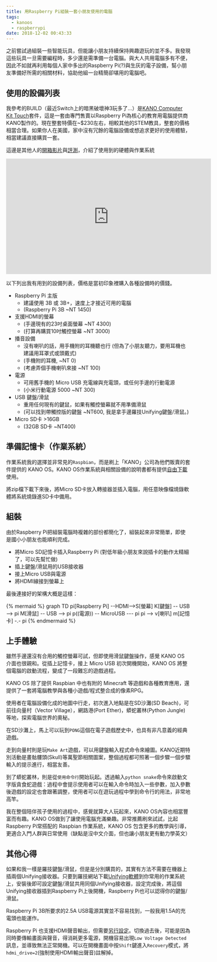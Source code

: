 ```yaml
---
title: 用Raspberry Pi組裝一套小朋友使用的電腦
tags:
  - kanoos
  - raspberrypi
date: 2018-12-02 00:43:33
---
```


之前嘗試過組裝一些智能玩具，但能讓小朋友持續保持興趣遊玩的並不多。我發現這些玩具一旦需要編程時，多少還是需準備一台電腦。與大人共用電腦多有不便，因此不如就再利用每個人家中多出的Raspberry Pi(?)與生灰的電子設備，幫小朋友準備好所需的相關材料，協助他組一台精簡卻堪用的電腦吧。

## 使用的設備列表

我參考的BUILD（最近Switch上的暗黑破壞神3玩多了...）是[KANO Computer Kit Touch](https://kano.me/store/us/products/computer-kit-touch)套件，這是一套由專門售賣以Raspberry Pi為核心的教育用電腦提供商KANO製作的。現在整套特價在~$230左右，相較其他的STEM教具，整套的價格相當合理。如果你人在美國，家中沒有冗餘的電腦設備或想追求更好的使用體驗，相當建議直接購買一套。

這邊是其他人的[開箱影片](https://www.youtube.com/watch?v=If-I1b-c-ZI)與[評測](https://www.laptopmag.com/reviews/laptops/kano-computer-kit)，介紹了使用到的硬體與作業系統
<iframe width="560" height="315" src="https://www.youtube.com/embed/If-I1b-c-ZI" frameborder="0" allow="accelerometer; autoplay; encrypted-media; gyroscope; picture-in-picture" allowfullscreen></iframe>

以下列出我有用到的設備列表，價格是當初印象裡購入各種設備時的價錢。

- Raspberry Pi 主版
  - 建議使用 3B 或 3B+，速度上才接近可用的電腦
  - (Raspberry Pi 3B ~NT 1450)
- 支援HDMI的螢幕
  - (手邊現有的23吋桌面螢幕 ~NT 4300)
  - (打算再購買10吋觸控螢幕 ~NT 3000)
- 播音設備
  - 沒有喇叭的話，用手機附的耳機聽也行 (但為了小朋友聽力，要用耳機也建議用耳罩式或頭戴式)
  - (手機附的耳機, ~NT 0)
  - (考慮弄個手機喇叭來接 ~NT 100)
- 電源
  - 可用舊手機的 Micro USB 充電線與充電頭，或任何手邊的行動電源
  - (小米行動電源 5000 ~NT 300)
- USB 鍵盤/滑鼠
  - 重用任何現有的鍵鼠，如果有觸控螢幕就不用準備滑鼠
  - (可以找到帶觸控版的鍵盤 ~NT600, 我是拿手邊羅技Unifying鍵盤/滑鼠。)
- Micro SD卡 >16GB
  - (32GB SD卡 ~NT400)


## 準備記憶卡（作業系統）

作業系統我的選擇並非常見的`Raspbian`，而是刷上「KANO」公司為他們販賣的套件提供的 KANO OS。KANO OS作業系統與相關設備的說明書都有提供[自由下載](http://developers.kano.me/downloads/)使用。

將zip檔下載下來後，將Micro SD卡放入轉接器並插入電腦，用任意映像檔燒錄軟體將系統燒錄進SD卡中備用。

## 組裝

由於Raspberry Pi把組裝電腦時複雜的部份都簡化了，組裝起來非常簡單，即使是國小小朋友也能順利完成。

- 將Micro SD記憶卡插入Raspberry Pi (對低年級小朋友來說插卡的動作太精細了，可以先幫忙做)
- 插上鍵盤/滑鼠用的USB接收器
- 接上Micro USB與電源
- 將HDMI線接到螢幕上

最後連接好的架構大概是這樣：

{% mermaid %}
graph TD
pi[Raspberry Pi] --HDMI-->S[螢幕]
K[鍵盤] -- USB --> pi
M[滑鼠] -- USB --> pi
p((電源)) -- MicroUSB --- pi
pi --> v[喇叭]
m[記憶卡] -.- pi
{% endmermaid %}

## 上手體驗

雖然手邊還沒有合用的觸控螢幕可試，但即使用滑鼠鍵盤操作，感覺 KANO OS 介面也很親和。從插上記憶卡，接上 Micro USB 初次開機開始，KANO OS 將整個電腦的啟動流程，變成了一段難忘的遊戲過程。

KANO OS 除了提供 Raspbian 中也有附的 Minecraft 等遊戲和各種教育應用，還提供了一套將電腦教學與各種小遊戲/程式整合成的像素RPG。

使用者在電腦設備化成的地圖中行走，初次進入地點是在SD沙灘(SD Beach)，可前往向量村（Vector Village），網路港(Port Ether)，蟒蛇叢林(Python Jungle)等地，探索電腦世界的奧秘。

在SD沙灘上，馬上可以玩到`PONG`這個在電子遊戲歷史中，也具有非凡意義的經典遊戲。

走到向量村則是玩`Make Art`遊戲，可以用鍵盤輸入程式命令來繪圖。KANO近期特別活動是畫骷髏頭(Skull)等萬聖節相關圖案，整個過程都可照著一個步驟一個步驟輸入的提示進行，相當友善。

到了蟒蛇叢林，則是從`使用命令行`開始玩起。透過輸入`python snake`命令來啟動文字版貪食蛇遊戲：過程中會提示使用者可以在輸入命令時加入一些參數，加入參數後遊戲的設定也會跟著調整，使用者可以在遊玩過程中學到命令行的用法，非常地高竿。

我在整個陪伴孩子使用的過程中，感覺就算大人玩起來，KANO OS內容也相當豐富而有趣。KANO OS做到了讓使用電腦充滿樂趣。非常推薦刷來試試，比起Raspberry Pi常搭配的 Raspbian 作業系統，KANO OS 包含更多的教學與引導，更適合入門人群與日常使用（缺點是沒中文介面，但也讓小朋友更有動力學英文）


## 其他心得

如果和我一樣是羅技鍵盤/滑鼠，但是是分別購買的，其實有方法不需要在機器上插兩個Unifying接收器。只要到羅技網站下載[Unifying軟體](https://support.logitech.com/zh_tw/software/unifying)到你常用的作業系統上，安裝後即可設定鍵盤/滑鼠共用同個Unifying接收器，設定完成後，將這個Unifying接收器插到Raspberry Pi上後開機，Raspberry Pi也可以認得你的鍵盤/滑鼠。

Raspberry Pi 3B所要求的2.5A USB電源其實並不容易找到，一般我用1.5A的充電頭也能運作。

Raspberry Pi 也支援HDMI聲音輸出，但需要[另行設定](https://www.raspberrypi.org/documentation/configuration/audio-config.md)。切換過去後，可能是因為同時要傳輸畫面與聲音，得消耗更多電源，開機容易出現`Low Voltage Detected`訊息，並導致無法正常開機。可以在開機畫面中按`Shift`鍵進入`Recovery`模式，將`hdmi_drive=2`(強制使用HDMI輸出聲音)註解掉。

